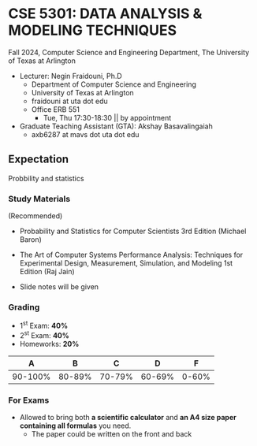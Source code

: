 # CSE 5301: DATA ANALYSIS & MODELING TECHNIQUES

Fall 2024, Computer Science and Engineering Department, The University of Texas at Arlington

* Lecturer: Negin Fraidouni, Ph.D
    - Department of Computer Science and Engineering
    - University of Texas at Arlington
    - fraidouni at uta dot edu
    - Office ERB 551
        - Tue, Thu 17:30-18:30 || by appointment
* Graduate Teaching Assistant (GTA): Akshay Basavalingaiah
    - axb6287 at mavs dot uta dot edu

## Expectation

Probbility and statistics

### Study Materials

(Recommended)
* Probability and Statistics for Computer Scientists 3rd Edition (Michael Baron)
* The Art of Computer Systems Performance Analysis: Techniques for Experimental Design, Measurement, Simulation, and Modeling 1st Edition (Raj Jain)

* Slide notes will be given

### Grading

* 1$^\text{st}$ Exam: **40%**
* 2$^\text{st}$ Exam: **40%**
* Homeworks: **20%**

|A|B|C|D|F|
|-|-|-|-|-|
|90-100%|80-89%|70-79%|60-69%|0-60%|

### For Exams

* Allowed to bring both **a scientific calculator** and **an A4 size paper containing all formulas** you need.
    - The paper could be written on the front and back
